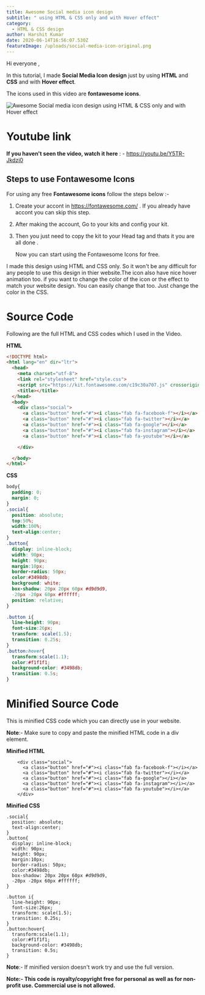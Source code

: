 ```yaml
---
title: Awesome Social media icon design
subtitle: " using HTML & CSS only and with Hover effect"
category:
  - HTML & CSS design
author: Harshit Kumar
date: 2020-06-14T16:56:07.530Z
featureImage: /uploads/social-media-icon-original.png
---
```

Hi everyone ,

In this tutorial, I made **Social Media Icon design** just by using **HTML** and **CSS** and with **Hover effect**.

The icons used in this video are  **fontawesome icons**.

![Awesome Social media icon design  using HTML & CSS only and with Hover effect](/uploads/social-media-icon-original.png "Awesome Social media icon design  using HTML & CSS only and with Hover effect")

# **Youtube link**

**If you haven't seen the video, watch it here** : - https://youtu.be/Y5TR-Jkdzj0

## Steps to use Fontawesome Icons

 For using any free **Fontawesome icons** follow the steps below :-

1. Create your accont in <https://fontawesome.com/> . If  you already have accont you  can skip this step.
2. After making the account, Go to your kits and config your kit.
3. Then you just need to copy the kit to your Head tag and thats it you are all done .

   Now you can start using the Fontawesome Icons for free.

I made this design using HTML and CSS only. So it won't be any difficult for any people to use this design in thier website.The icon also have nice hover animation too. if you want to change the color of the icon or the effect to match your website design. You can easily change that too. Just change the color in the CSS.

# Source Code

Following are the full HTML and CSS codes which I used in the Video.

**HTML**

```html
<!DOCTYPE html>
<html lang="en" dir="ltr">
  <head>
    <meta charset="utf-8">
    <link rel="stylesheet" href="style.css">
    <script src="https://kit.fontawesome.com/c19c30a707.js" crossorigin="anonymous"></script>
    <title></title>
  </head>
  <body>
    <div class="social">
      <a class="button" href="#"><i class="fab fa-facebook-f"></i></a>
      <a class="button" href="#"><i class="fab fa-twitter"></i></a>
      <a class="button" href="#"><i class="fab fa-google"></i></a>
      <a class="button" href="#"><i class="fab fa-instagram"></i></a>
      <a class="button" href="#"><i class="fab fa-youtube"></i></a>

    </div>

  </body>
</html>
```

**CSS**

```css
body{
  padding: 0;
  margin: 0;
}
.social{
  position: absolute;
  top:50%;
  width:100%;
  text-align:center;
}
.button{
  display: inline-block;
  width: 90px;
  height: 90px;
  margin:10px;
  border-radius: 50px;
  color:#3498db;
  background: white;
  box-shadow: 20px 20px 60px #d9d9d9,
  -20px -20px 60px #ffffff;
  position: relative;
}

.button i{
  line-height: 90px;
  font-size:26px;
  transform: scale(1.5);
  transition: 0.25s;
}
.button:hover{
  transform:scale(1.1);
  color:#f1f1f1;
  background-color: #3498db;
  transition: 0.5s;
}
```

# Minified Source Code

This is minified CSS code which you can directly use in your website.

**Note**:- Make sure to copy and paste the minified HTML code in a div element.

**Minified HTML**

```
    <div class="social">
      <a class="button" href="#"><i class="fab fa-facebook-f"></i></a>
      <a class="button" href="#"><i class="fab fa-twitter"></i></a>
      <a class="button" href="#"><i class="fab fa-google"></i></a>
      <a class="button" href="#"><i class="fab fa-instagram"></i></a>
      <a class="button" href="#"><i class="fab fa-youtube"></i></a>
    </div>
```

**Minified CSS**

```
.social{
  position: absolute;
  text-align:center;
}
.button{
  display: inline-block;
  width: 90px;
  height: 90px;
  margin:10px;
  border-radius: 50px;
  color:#3498db;
  box-shadow: 20px 20px 60px #d9d9d9,
  -20px -20px 60px #ffffff;
}

.button i{
  line-height: 90px;
  font-size:26px;
  transform: scale(1.5);
  transition: 0.25s;
}
.button:hover{
  transform:scale(1.1);
  color:#f1f1f1;
  background-color: #3498db;
  transition: 0.5s;
}
```

**Note**:- If minified version doesn't work try and use the full version.

**Note:- This code is royalty/copyright free for personal as well as for non-profit use. Commercial use is not allowed.**